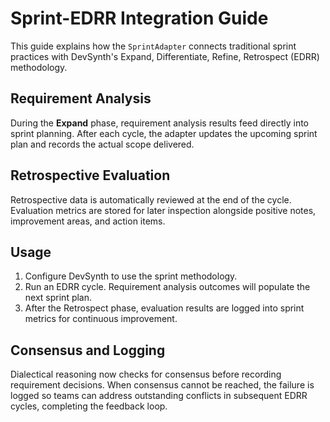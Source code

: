 # Sprint-EDRR Integration Guide

This guide explains how the `SprintAdapter` connects traditional sprint practices with DevSynth's Expand, Differentiate, Refine, Retrospect (EDRR) methodology.

## Requirement Analysis

During the **Expand** phase, requirement analysis results feed directly into sprint planning. After each cycle, the adapter updates the upcoming sprint plan and records the actual scope delivered.

## Retrospective Evaluation

Retrospective data is automatically reviewed at the end of the cycle. Evaluation metrics are stored for later inspection alongside positive notes, improvement areas, and action items.

## Usage

1. Configure DevSynth to use the sprint methodology.
2. Run an EDRR cycle. Requirement analysis outcomes will populate the next sprint plan.
3. After the Retrospect phase, evaluation results are logged into sprint metrics for continuous improvement.

## Consensus and Logging

Dialectical reasoning now checks for consensus before recording requirement decisions. When consensus cannot be reached, the failure is logged so teams can address outstanding conflicts in subsequent EDRR cycles, completing the feedback loop.
